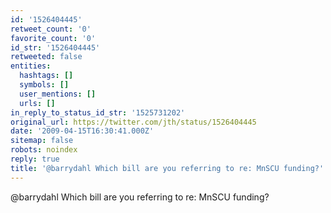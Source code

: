```yaml
---
id: '1526404445'
retweet_count: '0'
favorite_count: '0'
id_str: '1526404445'
retweeted: false
entities:
  hashtags: []
  symbols: []
  user_mentions: []
  urls: []
in_reply_to_status_id_str: '1525731202'
original_url: https://twitter.com/jth/status/1526404445
date: '2009-04-15T16:30:41.000Z'
sitemap: false
robots: noindex
reply: true
title: '@barrydahl Which bill are you referring to re: MnSCU funding?'
---
```


@barrydahl Which bill are you referring to re: MnSCU funding?